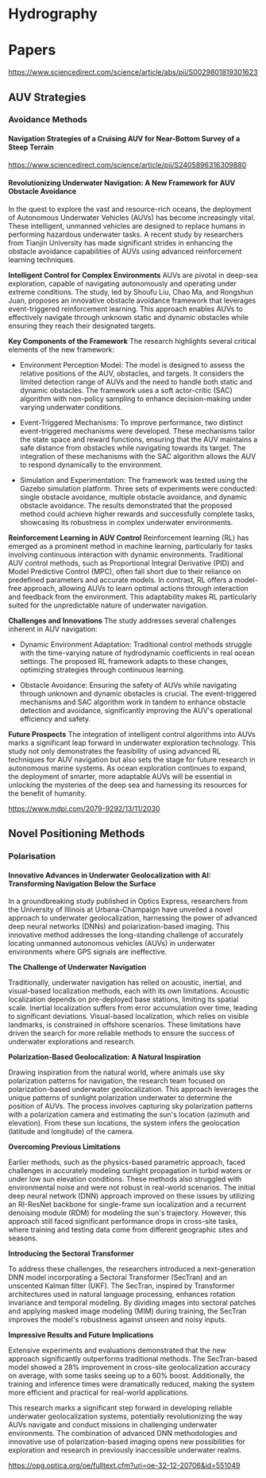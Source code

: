 # Hydrography


# Papers

https://www.sciencedirect.com/science/article/abs/pii/S0029801819301623


## AUV Strategies

### Avoidance Methods


#### Navigation Strategies of a Cruising AUV for Near-Bottom Survey of a Steep Terrain
https://www.sciencedirect.com/science/article/pii/S2405896316309880


#### Revolutionizing Underwater Navigation: A New Framework for AUV Obstacle Avoidance

In the quest to explore the vast and resource-rich oceans, the deployment of Autonomous Underwater Vehicles (AUVs) has become increasingly vital. These intelligent, unmanned vehicles are designed to replace humans in performing hazardous underwater tasks. A recent study by researchers from Tianjin University has made significant strides in enhancing the obstacle avoidance capabilities of AUVs using advanced reinforcement learning techniques.

**Intelligent Control for Complex Environments**
AUVs are pivotal in deep-sea exploration, capable of navigating autonomously and operating under extreme conditions. The study, led by Shoufu Liu, Chao Ma, and Rongshun Juan, proposes an innovative obstacle avoidance framework that leverages event-triggered reinforcement learning. This approach enables AUVs to effectively navigate through unknown static and dynamic obstacles while ensuring they reach their designated targets.

**Key Components of the Framework**
The research highlights several critical elements of the new framework:

* Environment Perception Model: The model is designed to assess the relative positions of the AUV, obstacles, and targets. It considers the limited detection range of AUVs and the need to handle both static and dynamic obstacles. The framework uses a soft actor-critic (SAC) algorithm with non-policy sampling to enhance decision-making under varying underwater conditions.

* Event-Triggered Mechanisms: To improve performance, two distinct event-triggered mechanisms were developed. These mechanisms tailor the state space and reward functions, ensuring that the AUV maintains a safe distance from obstacles while navigating towards its target. The integration of these mechanisms with the SAC algorithm allows the AUV to respond dynamically to the environment.

* Simulation and Experimentation: The framework was tested using the Gazebo simulation platform. Three sets of experiments were conducted: single obstacle avoidance, multiple obstacle avoidance, and dynamic obstacle avoidance. The results demonstrated that the proposed method could achieve higher rewards and successfully complete tasks, showcasing its robustness in complex underwater environments.

**Reinforcement Learning in AUV Control**
Reinforcement learning (RL) has emerged as a prominent method in machine learning, particularly for tasks involving continuous interaction with dynamic environments. Traditional AUV control methods, such as Proportional Integral Derivative (PID) and Model Predictive Control (MPC), often fall short due to their reliance on predefined parameters and accurate models. In contrast, RL offers a model-free approach, allowing AUVs to learn optimal actions through interaction and feedback from the environment. This adaptability makes RL particularly suited for the unpredictable nature of underwater navigation.

**Challenges and Innovations**
The study addresses several challenges inherent in AUV navigation:

* Dynamic Environment Adaptation: Traditional control methods struggle with the time-varying nature of hydrodynamic coefficients in real ocean settings. The proposed RL framework adapts to these changes, optimizing strategies through continuous learning.

* Obstacle Avoidance: Ensuring the safety of AUVs while navigating through unknown and dynamic obstacles is crucial. The event-triggered mechanisms and SAC algorithm work in tandem to enhance obstacle detection and avoidance, significantly improving the AUV's operational efficiency and safety.

**Future Prospects**
The integration of intelligent control algorithms into AUVs marks a significant leap forward in underwater exploration technology. This study not only demonstrates the feasibility of using advanced RL techniques for AUV navigation but also sets the stage for future research in autonomous marine systems. As ocean exploration continues to expand, the deployment of smarter, more adaptable AUVs will be essential in unlocking the mysteries of the deep sea and harnessing its resources for the benefit of humanity.

https://www.mdpi.com/2079-9292/13/11/2030


## Novel Positioning Methods
### Polarisation
#### Innovative Advances in Underwater Geolocalization with AI: Transforming Navigation Below the Surface

In a groundbreaking study published in Optics Express, researchers from the University of Illinois at Urbana-Champaign have unveiled a novel approach to underwater geolocalization, harnessing the power of advanced deep neural networks (DNNs) and polarization-based imaging. This innovative method addresses the long-standing challenge of accurately locating unmanned autonomous vehicles (AUVs) in underwater environments where GPS signals are ineffective.

**The Challenge of Underwater Navigation**

Traditionally, underwater navigation has relied on acoustic, inertial, and visual-based localization methods, each with its own limitations. Acoustic localization depends on pre-deployed base stations, limiting its spatial scale. Inertial localization suffers from error accumulation over time, leading to significant deviations. Visual-based localization, which relies on visible landmarks, is constrained in offshore scenarios. These limitations have driven the search for more reliable methods to ensure the success of underwater explorations and research.

**Polarization-Based Geolocalization: A Natural Inspiration**

Drawing inspiration from the natural world, where animals use sky polarization patterns for navigation, the research team focused on polarization-based underwater geolocalization. This approach leverages the unique patterns of sunlight polarization underwater to determine the position of AUVs. The process involves capturing sky polarization patterns with a polarization camera and estimating the sun's location (azimuth and elevation). From these sun locations, the system infers the geolocation (latitude and longitude) of the camera.

**Overcoming Previous Limitations**

Earlier methods, such as the physics-based parametric approach, faced challenges in accurately modeling sunlight propagation in turbid waters or under low sun elevation conditions. These methods also struggled with environmental noise and were not robust in real-world scenarios. The initial deep neural network (DNN) approach improved on these issues by utilizing an RI-ResNet backbone for single-frame sun localization and a recurrent denoising module (RDM) for modeling the sun's trajectory. However, this approach still faced significant performance drops in cross-site tasks, where training and testing data come from different geographic sites and seasons.

**Introducing the Sectoral Transformer**

To address these challenges, the researchers introduced a next-generation DNN model incorporating a Sectoral Transformer (SecTran) and an unscented Kalman filter (UKF). The SecTran, inspired by Transformer architectures used in natural language processing, enhances rotation invariance and temporal modeling. By dividing images into sectoral patches and applying masked image modeling (MIM) during training, the SecTran improves the model's robustness against unseen and noisy inputs.

**Impressive Results and Future Implications**

Extensive experiments and evaluations demonstrated that the new approach significantly outperforms traditional methods. The SecTran-based model showed a 28% improvement in cross-site geolocalization accuracy on average, with some tasks seeing up to a 60% boost. Additionally, the training and inference times were dramatically reduced, making the system more efficient and practical for real-world applications.

This research marks a significant step forward in developing reliable underwater geolocalization systems, potentially revolutionizing the way AUVs navigate and conduct missions in challenging underwater environments. The combination of advanced DNN methodologies and innovative use of polarization-based imaging opens new possibilities for exploration and research in previously inaccessible underwater realms.

https://opg.optica.org/oe/fulltext.cfm?uri=oe-32-12-20706&id=551049


